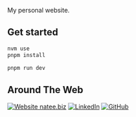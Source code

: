 My personal website.

## Get started

```bash
nvm use
pnpm install

pnpm run dev
```

## Around The Web

[![Website natee.biz](https://img.shields.io/badge/natee.biz-white?logo=internetexplorer&style=for-the-badge&logoColor=white)](https://natee.biz)
[![LinkedIn](https://img.shields.io/badge/-LinkedIn-0A66C2?logo=linkedin&style=for-the-badge&logoColor=white)](https://www.linkedin.com/in/nathanbirrell/)
[![GitHub](https://img.shields.io/badge/-GitHub-181717?logo=github&style=for-the-badge&logoColor=white)](https://github.com/nathanbirrell)

